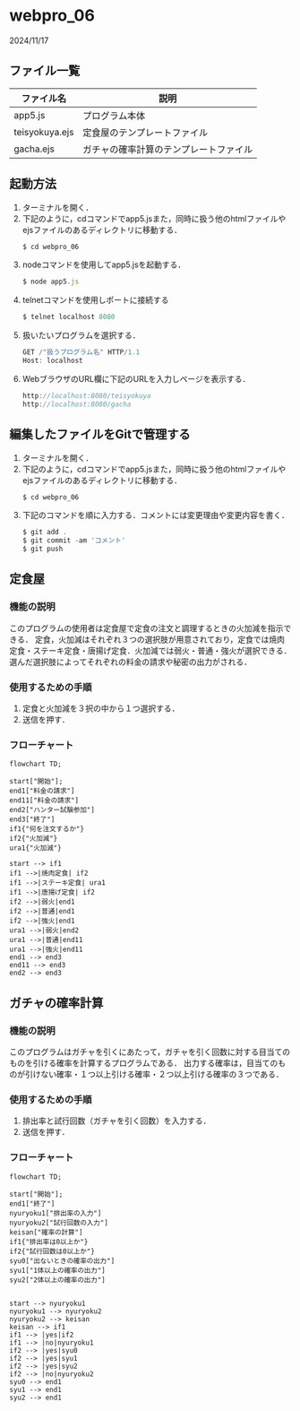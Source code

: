 # webpro_06
2024/11/17

## ファイル一覧
ファイル名 | 説明
-|-
app5.js | プログラム本体
teisyokuya.ejs | 定食屋のテンプレートファイル
gacha.ejs | ガチャの確率計算のテンプレートファイル


## 起動方法
1. ターミナルを開く．
1. 下記のように，cdコマンドでapp5.jsまた，同時に扱う他のhtmlファイルやejsファイルのあるディレクトリに移動する．
    ```javascript
    $ cd webpro_06
    ```
1. nodeコマンドを使用してapp5.jsを起動する．
    ```javascript
    $ node app5.js
    ```
1. telnetコマンドを使用しポートに接続する
    ```javascript
    $ telnet localhost 8080
    ```
1. 扱いたいプログラムを選択する．
    ```javascript
    GET /"扱うプログラム名" HTTP/1.1
    Host: localhost
    ```
1. WebブラウザのURL欄に下記のURLを入力しページを表示する．
    ```javascript
    http://localhost:8080/teisyokuya
    http://localhost:8080/gacha
    ```

## 編集したファイルをGitで管理する
1. ターミナルを開く．
1. 下記のように，cdコマンドでapp5.jsまた，同時に扱う他のhtmlファイルやejsファイルのあるディレクトリに移動する．
    ```javascript
    $ cd webpro_06
    ```
1. 下記のコマンドを順に入力する．コメントには変更理由や変更内容を書く．
    ```javascript
    $ git add .
    $ git commit -am 'コメント'
    $ git push
    ```

## 定食屋

### 機能の説明
このプログラムの使用者は定食屋で定食の注文と調理するときの火加減を指示できる．
定食，火加減はそれぞれ３つの選択肢が用意されており，定食では焼肉定食・ステーキ定食・唐揚げ定食．火加減では弱火・普通・強火が選択できる．
選んだ選択肢によってそれぞれの料金の請求や秘密の出力がされる．

### 使用するための手順
1. 定食と火加減を３択の中から１つ選択する．
2. 送信を押す．

### フローチャート
```mermaid
flowchart TD;

start["開始"];
end1["料金の請求"]
end11["料金の請求"]
end2["ハンター試験参加"]
end3["終了"]
if1{"何を注文するか"}
if2{"火加減"}
ura1{"火加減"}

start --> if1
if1 -->|焼肉定食| if2
if1 -->|ステーキ定食| ura1
if1 -->|唐揚げ定食| if2
if2 -->|弱火|end1
if2 -->|普通|end1
if2 -->|強火|end1
ura1 -->|弱火|end2
ura1 -->|普通|end11
ura1 -->|強火|end11
end1 --> end3
end11 --> end3
end2 --> end3
```
## ガチャの確率計算
### 機能の説明
このプログラムはガチャを引くにあたって，ガチャを引く回数に対する目当てのものを引ける確率を計算するプログラムである．
出力する確率は，目当てのものが引けない確率・１つ以上引ける確率・２つ以上引ける確率の３つである．

### 使用するための手順

1. 排出率と試行回数（ガチャを引く回数）を入力する．
2. 送信を押す．

### フローチャート

```mermaid
flowchart TD;

start["開始"];
end1["終了"]
nyuryoku1["排出率の入力"]
nyuryoku2["試行回数の入力"]
keisan["確率の計算"]
if1{"排出率は0以上か"}
if2{"試行回数は0以上か"}
syu0["出ないときの確率の出力"]
syu1["1体以上の確率の出力"]
syu2["2体以上の確率の出力"]


start --> nyuryoku1
nyuryoku1 --> nyuryoku2
nyuryoku2 --> keisan
keisan --> if1
if1 --> |yes|if2
if1 --> |no|nyuryoku1
if2 --> |yes|syu0 
if2 --> |yes|syu1 
if2 --> |yes|syu2
if2 --> |no|nyuryoku2
syu0 --> end1
syu1 --> end1
syu2 --> end1
```